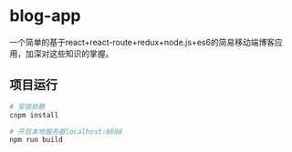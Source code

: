 # blog-app
一个简单的基于react+react-route+redux+node.js+es6的简易移动端博客应用，加深对这些知识的掌握。

## 项目运行
``` bash
# 安装依赖
cnpm install

# 开启本地服务器localhost:8888
npm run build
```


